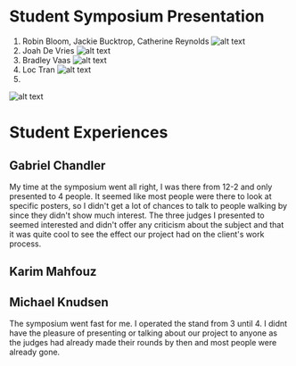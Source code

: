 # Student Symposium Presentation
1. Robin Bloom, Jackie Bucktrop, Catherine Reynolds 
![alt text](https://media.discordapp.net/attachments/1037512187176030219/1095413971651145738/IMG_6632.jpg?width=823&height=617) 
2. Joah De Vries
![alt text](https://media.discordapp.net/attachments/1037512187176030219/1095413970870997042/IMG_6634.jpg?width=823&height=617)
3. Bradley Vaas
![alt text](https://media.discordapp.net/attachments/1037512187176030219/1095417399156674590/IMG_1342.jpg?width=823&height=617)
4. Loc Tran
![alt text](https://media.discordapp.net/attachments/1037512187176030219/1095413700812353629/IMG_1341.jpg?width=823&height=617)
5. 
![alt text](https://media.discordapp.net/attachments/1037512187176030219/1095413701189832764/IMG_1340.jpg?width=823&height=617)
# Student Experiences
## Gabriel Chandler
My time at the symposium went all right, I was there from 12-2 and only presented to 4 people. It seemed like most people were there to look at specific posters, so I didn't get a lot of chances to talk to people walking by since they didn't show much interest. The three judges I presented to seemed interested and didn't offer any criticism about the subject and that it was quite cool to see the effect our project had on the client's work process.
## Karim Mahfouz

## Michael Knudsen
The symposium went fast for me. I operated the stand from 3 until 4. I didnt have the pleasure of presenting or talking about our project to anyone as the judges had already made their rounds by then and most people were already gone.
